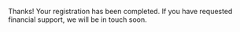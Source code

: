 Thanks! Your registration has been completed. If you have requested financial support, we will be in touch soon.
